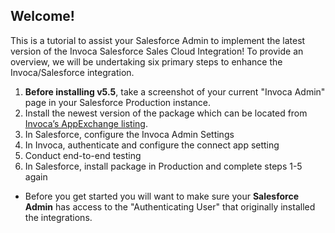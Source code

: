 ## Welcome! 
This is a tutorial to assist your Salesforce Admin to implement the latest version of the Invoca Salesforce Sales Cloud Integration! To provide an overview, we will be undertaking six primary steps to enhance the Invoca/Salesforce integration.

1. **Before installing v5.5**, take a screenshot of your current "Invoca Admin" page in your Salesforce Production instance.
2. Install the newest version of the package which can be located from [Invoca’s AppExchange listing](https://test.salesforce.com/packaging/installPackage.apexp?p0=04t2I000000MhnHQAS).
3. In Salesforce, configure the Invoca Admin Settings
4. In Invoca, authenticate and configure the connect app setting
5. Conduct end-to-end testing
6. In Salesforce, install package in Production and complete steps 1-5 again

* Before you get started you will want to make sure your **Salesforce Admin** has access to the "Authenticating User" that originally installed the integrations. 
